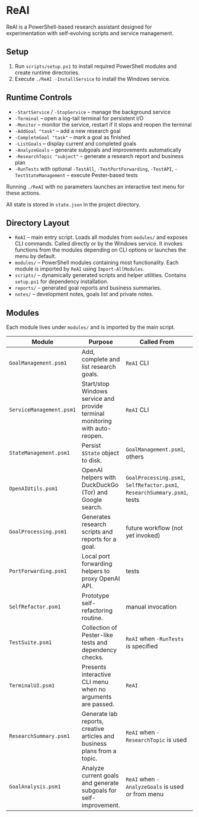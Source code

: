 # ReAI

ReAI is a PowerShell-based research assistant designed for experimentation with self-evolving scripts and service management.

## Setup
1. Run `scripts/setup.ps1` to install required PowerShell modules and create runtime directories.
2. Execute `./ReAI -InstallService` to install the Windows service.

## Runtime Controls
- `-StartService` / `-StopService` – manage the background service
- `-Terminal` – open a log-tail terminal for persistent I/O
- `-Monitor` – monitor the service, restart if it stops and reopen the terminal
- `-AddGoal "task"` – add a new research goal
- `-CompleteGoal "task"` – mark a goal as finished
- `-ListGoals` – display current and completed goals
- `-AnalyzeGoals` – generate subgoals and improvements automatically
- `-ResearchTopic "subject"` – generate a research report and business plan
- `-RunTests` with optional `-TestAll`, `-TestPortForwarding`, `-TestAPI`, `-TestStateManagement` – execute Pester-based tests

Running `./ReAI` with no parameters launches an interactive text menu for these actions.

All state is stored in `state.json` in the project directory.

## Directory Layout
- `ReAI` – main entry script. Loads all modules from `modules/` and exposes CLI commands. Called directly or by the Windows service. It invokes functions from the modules depending on CLI options or launches the menu by default.
- `modules/` – PowerShell modules containing most functionality. Each module is imported by `ReAI` using `Import-AllModules`.
- `scripts/` – dynamically generated scripts and helper utilities. Contains `setup.ps1` for dependency installation.
- `reports/` – generated goal reports and business summaries.
- `notes/` – development notes, goals list and private notes.

## Modules
Each module lives under `modules/` and is imported by the main script.

| Module | Purpose | Called From | Calls |
| ------ | ------- | ----------- | ----- |
| `GoalManagement.psm1` | Add, complete and list research goals. | `ReAI` CLI | `Save-State` from `StateManagement.psm1` |
| `ServiceManagement.psm1` | Start/stop Windows service and provide terminal monitoring with auto-reopen. | `ReAI` CLI | Windows `Start-Service`, `Stop-Service` |
| `StateManagement.psm1` | Persist `$State` object to disk. | `GoalManagement.psm1`, others | none |
| `OpenAIUtils.psm1` | OpenAI helpers with DuckDuckGo (Tor) and Google search. | `GoalProcessing.psm1`, `SelfRefactor.psm1`, `ResearchSummary.psm1`, tests | `Invoke-RestMethod`, `curl`, `ConvertFrom-Html` |
| `GoalProcessing.psm1` | Generates research scripts and reports for a goal. | future workflow (not yet invoked) | `Invoke-GPT`, `Search-Web`, `Get-UrlSummary` |
| `PortForwarding.psm1` | Local port forwarding helpers to proxy OpenAI API. | tests | .NET TCP classes |
| `SelfRefactor.psm1` | Prototype self-refactoring routine. | manual invocation | `Invoke-GPT` |
| `TestSuite.psm1` | Collection of Pester-like tests and dependency checks. | `ReAI` when `-RunTests` is specified | functions from other modules |
| `TerminalUI.psm1` | Presents interactive CLI menu when no arguments are passed. | `ReAI` | menu invokes various module functions |
| `ResearchSummary.psm1` | Generate lab reports, creative articles and business plans from a topic. | `ReAI` when `-ResearchTopic` is used | `Invoke-GPT`, `Search-Web`, `Get-UrlSummary`, `Update-ScriptCode` |
| `GoalAnalysis.psm1` | Analyze current goals and generate subgoals for self-improvement. | `ReAI` when `-AnalyzeGoals` is used or from menu | `Invoke-GPT`, `Add-ReAIGoal` |
